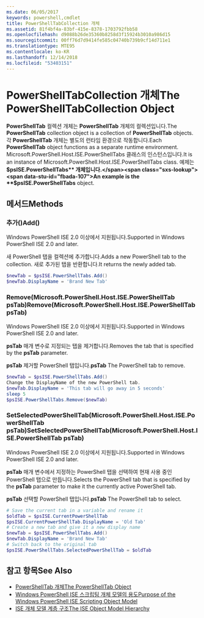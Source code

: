 ```yaml
---
ms.date: 06/05/2017
keywords: powershell,cmdlet
title: PowerShellTabCollection 개체
ms.assetid: 81f4bf4a-83bf-415e-8378-1703792fbb58
ms.openlocfilehash: d9088b26de35360b8258d3f15924b3010a986d15
ms.sourcegitcommit: 00ff76d7d9414fe585c04740b739b9cf14d711e1
ms.translationtype: MTE95
ms.contentlocale: ko-KR
ms.lasthandoff: 12/14/2018
ms.locfileid: "53403151"
---
```

# <a name="the-powershelltabcollection-object"></a><span data-ttu-id="fbada-103">PowerShellTabCollection 개체</span><span class="sxs-lookup"><span data-stu-id="fbada-103">The PowerShellTabCollection Object</span></span>

<span data-ttu-id="fbada-104">**PowerShellTab** 컬렉션 개체는 **PowerShellTab** 개체의 컬렉션입니다.</span><span class="sxs-lookup"><span data-stu-id="fbada-104">The **PowerShellTab** collection object is a collection of **PowerShellTab** objects.</span></span> <span data-ttu-id="fbada-105">각 **PowerShellTab** 개체는 별도의 런타임 환경으로 작동합니다.</span><span class="sxs-lookup"><span data-stu-id="fbada-105">Each **PowerShellTab** object functions as a separate runtime environment.</span></span> <span data-ttu-id="fbada-106">Microsoft.PowerShell.Host.ISE.PowerShellTabs 클래스의 인스턴스입니다.</span><span class="sxs-lookup"><span data-stu-id="fbada-106">It is an instance of Microsoft.PowerShell.Host.ISE.PowerShellTabs class.</span></span> <span data-ttu-id="fbada-107">예제는 **$psISE.PowerShellTabs** 개체입니다.</span><span class="sxs-lookup"><span data-stu-id="fbada-107">An example is the **$psISE.PowerShellTabs** object.</span></span>

## <a name="methods"></a><span data-ttu-id="fbada-108">메서드</span><span class="sxs-lookup"><span data-stu-id="fbada-108">Methods</span></span>

### <a name="add"></a><span data-ttu-id="fbada-109">추가\(\)</span><span class="sxs-lookup"><span data-stu-id="fbada-109">Add\(\)</span></span>

<span data-ttu-id="fbada-110">Windows PowerShell ISE 2.0 이상에서 지원됩니다.</span><span class="sxs-lookup"><span data-stu-id="fbada-110">Supported in Windows PowerShell ISE 2.0 and later.</span></span>

<span data-ttu-id="fbada-111">새 PowerShell 탭을 컬렉션에 추가합니다.</span><span class="sxs-lookup"><span data-stu-id="fbada-111">Adds a new PowerShell tab to the collection.</span></span> <span data-ttu-id="fbada-112">새로 추가된 탭을 반환합니다.</span><span class="sxs-lookup"><span data-stu-id="fbada-112">It returns the newly added tab.</span></span>

```powershell
$newTab = $psISE.PowerShellTabs.Add()
$newTab.DisplayName = 'Brand New Tab'
```

### <a name="removemicrosoftpowershellhostisepowershelltab-pstab"></a><span data-ttu-id="fbada-113">Remove\(Microsoft.PowerShell.Host.ISE.PowerShellTab psTab\)</span><span class="sxs-lookup"><span data-stu-id="fbada-113">Remove\(Microsoft.PowerShell.Host.ISE.PowerShellTab psTab\)</span></span>

<span data-ttu-id="fbada-114">Windows PowerShell ISE 2.0 이상에서 지원됩니다.</span><span class="sxs-lookup"><span data-stu-id="fbada-114">Supported in Windows PowerShell ISE 2.0 and later.</span></span>

<span data-ttu-id="fbada-115">**psTab** 매개 변수로 지정되는 탭을 제거합니다.</span><span class="sxs-lookup"><span data-stu-id="fbada-115">Removes the tab that is specified by the **psTab** parameter.</span></span>

<span data-ttu-id="fbada-116">**psTab** 제거할 PowerShell 탭입니다.</span><span class="sxs-lookup"><span data-stu-id="fbada-116">**psTab** The PowerShell tab to remove.</span></span>

```powershell
$newTab = $psISE.PowerShellTabs.Add()
Change the DisplayName of the new PowerShell tab.
$newTab.DisplayName = 'This tab will go away in 5 seconds'
sleep 5
$psISE.PowerShellTabs.Remove($newTab)
```

### <a name="setselectedpowershelltabmicrosoftpowershellhostisepowershelltab-pstab"></a><span data-ttu-id="fbada-117">SetSelectedPowerShellTab\(Microsoft.PowerShell.Host.ISE.PowerShellTab psTab\)</span><span class="sxs-lookup"><span data-stu-id="fbada-117">SetSelectedPowerShellTab\(Microsoft.PowerShell.Host.ISE.PowerShellTab psTab\)</span></span>

<span data-ttu-id="fbada-118">Windows PowerShell ISE 2.0 이상에서 지원됩니다.</span><span class="sxs-lookup"><span data-stu-id="fbada-118">Supported in Windows PowerShell ISE 2.0 and later.</span></span>

<span data-ttu-id="fbada-119">**psTab** 매개 변수에서 지정하는 PowerShell 탭을 선택하여 현재 사용 중인 PowerShell 탭으로 만듭니다.</span><span class="sxs-lookup"><span data-stu-id="fbada-119">Selects the PowerShell tab that is specified by the **psTab** parameter to make it the currently active PowerShell tab.</span></span>

<span data-ttu-id="fbada-120">**psTab** 선택할 PowerShell 탭입니다.</span><span class="sxs-lookup"><span data-stu-id="fbada-120">**psTab** The PowerShell tab to select.</span></span>

```powershell
# Save the current tab in a variable and rename it
$oldTab = $psISE.CurrentPowerShellTab
$psISE.CurrentPowerShellTab.DisplayName = 'Old Tab'
# Create a new tab and give it a new display name
$newTab = $psISE.PowerShellTabs.Add()
$newTab.DisplayName = 'Brand New Tab'
# Switch back to the original tab
$psISE.PowerShellTabs.SelectedPowerShellTab = $oldTab
```

## <a name="see-also"></a><span data-ttu-id="fbada-121">참고 항목</span><span class="sxs-lookup"><span data-stu-id="fbada-121">See Also</span></span>

- [<span data-ttu-id="fbada-122">PowerShellTab 개체</span><span class="sxs-lookup"><span data-stu-id="fbada-122">The PowerShellTab Object</span></span>](The-PowerShellTab-Object.md)
- [<span data-ttu-id="fbada-123">Windows PowerShell ISE 스크립팅 개체 모델의 용도</span><span class="sxs-lookup"><span data-stu-id="fbada-123">Purpose of the Windows PowerShell ISE Scripting Object Model</span></span>](Purpose-of-the-Windows-PowerShell-ISE-Scripting-Object-Model.md)
- [<span data-ttu-id="fbada-124">ISE 개체 모델 계층 구조</span><span class="sxs-lookup"><span data-stu-id="fbada-124">The ISE Object Model Hierarchy</span></span>](The-ISE-Object-Model-Hierarchy.md)